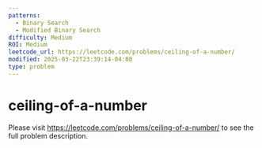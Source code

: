 ```yaml
---
patterns:
  - Binary Search
  - Modified Binary Search
difficulty: Medium
ROI: Medium
leetcode_url: https://leetcode.com/problems/ceiling-of-a-number/
modified: 2025-03-22T23:39:14-04:00
type: problem
---
```


# ceiling-of-a-number

Please visit https://leetcode.com/problems/ceiling-of-a-number/ to see the full problem description.
